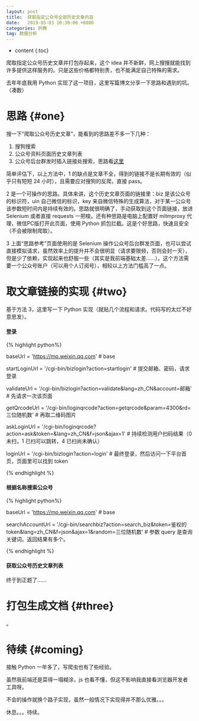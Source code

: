 ```yaml
---
layout: post
title:  获取指定公众号全部历史文章内容
date:   2019-05-03 10:30:00 +0800
categories: 折腾
tag: 数据分析
---
```


* content
{:toc}


爬取指定公众号历史文章并打包存起来，这个 idea 并不新鲜，网上搜搜就能找到许多提供这样服务的。只是这些价格都特别贵，也不能满足自己特殊的需求。

去年年底我用 Python 实现了这一项目，这里写篇博文分享一下思路和遇到的坑。（凑数）



思路			{#one}
====================================

搜一下“爬取公众号历史文章”，能看到的思路差不多一下几种：
1. 搜狗搜索
2. 公众号资料页面历史文章列表
3. 公众号后台群发时插入链接处搜索，思路看[这里](https://blog.csdn.net/heuguangxu/article/details/82936536)

简单评估下，以上方法中，1 的缺点是文章不全，得到的链接不是长期有效的（似乎只有短短 24 小时），且需要应对搜狗的反爬，直接 pass。

2 是一个可操作的思路。具体来讲，这个历史文章页面的链接里：biz 是该公众号的标识符，uin 自己微信的标识，key 来自微信特殊的生成算法，对于某一公众号该参数短时间内是持续有效的。思路就很明确了，手动获取到这个页面链接，放进 Selenium 或者直接 requests 一把梭。还有种思路是电脑上配置好 mitmproxy 代理，微信PC版打开此页面，使用 Python 抓包拦截。这是个好思路，快速且安全（不会被限制爬取）。

3 上面“思路参考”页面使用的是 Selenium 操作公众号后台群发页面，也可以尝试直接模拟请求，虽然效率上的提升并不会很明显（请求要限频，否则会封一天），但是少了依赖，实现起来也舒服一些（其实是我前端基础太差......）。这个方法需要一个公众号账户（可以用个人订阅号），相较以上方法门槛高了一点。


取文章链接的实现			{#two}
====================================
基于方法 3，这里写一下 Python 实现（就贴几个流程和请求。代码写的太烂不好意思发）。

#### 登录

{% highlight python%}

baseUrl = 'https://mp.weixin.qq.com'	# base

startLoginUrl = '/cgi-bin/bizlogin?action=startlogin'	# 提交邮箱、密码，请求登录

validateUrl = '/cgi-bin/bizlogin?action=validate&lang=zh_CN&account=邮箱'	# 先请求一次该页面

getQrcodeUrl = '/cgi-bin/loginqrcode?action=getqrcode&param=4300&rd=三位随机数'	# 再取二维码图片

askLoginUrl = '/cgi-bin/loginqrcode?action=ask&token=&lang=zh_CN&f=json&ajax=1'	# 持续检测用户扫码结果（0 未扫，1 已扫可以跳转，4 已扫尚未确认）

loginUrl = '/cgi-bin/bizlogin?action=login'	# 最终登录，然后访问一下平台首页，页面里可以找到 token

{% endhighlight %}



#### 根据名称搜索公众号

{% highlight python%}

baseUrl = 'https://mp.weixin.qq.com'	# base

searchAccountUrl = '/cgi-bin/searchbiz?action=search_biz&token=鉴权的token&lang=zh_CN&f=json&ajax=1&random=三位随机数'	# 参数 query 是查询关键词。返回结果有多个。

{% endhighlight %}



#### 获取公众号历史文章列表

终于到正题了......




打包生成文档			{#three}
====================================
。



待续			{#coming}
====================================

接触 Python 一年多了，写爬虫也有了些经验。

虽然我前端还是菜得一塌糊涂，js 也看不懂，但这不影响我直接看浏览器开发者工具呀。

不会的操作就换个路子实现，虽然一般情况下实现得并不那么优雅。。。



休息。。。待续。